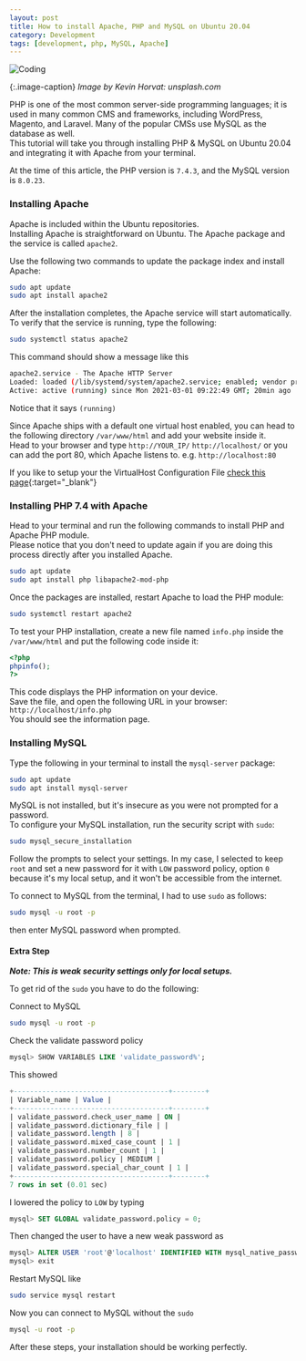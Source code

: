 ```yaml
---
layout: post
title: How to install Apache, PHP and MySQL on Ubuntu 20.04
category: Development
tags: [development, php, MySQL, Apache]
---
```


![Coding]({{site.images_url}}code-terminal.jpg)  

{:.image-caption}
*Image by Kevin Horvat: unsplash.com* 

PHP is one of the most common server-side programming languages; it is used in many common CMS and frameworks, including WordPress, Magento, and Laravel. Many of the popular CMSs use MySQL as the database as well.  
This tutorial will take you through installing PHP & MySQL on Ubuntu 20.04 and integrating it with Apache from your terminal.  
  
At the time of this article, the PHP version is `7.4.3`, and the MySQL version is `8.0.23`.  
  
### Installing Apache  
Apache is included within the Ubuntu repositories.  
Installing Apache is straightforward on Ubuntu. The Apache package and the service is called `apache2`.  
  
Use the following two commands to update the package index and install Apache:  
```bash  
sudo apt update  
sudo apt install apache2  
```  
After the installation completes, the Apache service will start automatically.  
To verify that the service is running, type the following:  
```bash  
sudo systemctl status apache2  
```  
This command should show a message like this  
```bash  
apache2.service - The Apache HTTP Server  
Loaded: loaded (/lib/systemd/system/apache2.service; enabled; vendor preset: enabled)  
Active: active (running) since Mon 2021-03-01 09:22:49 GMT; 20min ago  
```  
Notice that it says `(running)`  
  
Since Apache ships with a default one virtual host enabled, you can head to the following directory `/var/www/html` and add your website inside it.  
Head to your browser and type `http://YOUR_IP/` `http://localhost/` or you can add the port 80, which Apache listens to. e.g. `http://localhost:80`  
  
If you like to setup your the VirtualHost Configuration File [check this page](https://ubuntu.com/tutorials/install-and-configure-apache#4-setting-up-the-virtualhost-configuration-file){:target="_blank"}  
  
### Installing PHP 7.4 with Apache  
Head to your terminal and run the following commands to install PHP and Apache PHP module.  
Please notice that you don't need to update again if you are doing this process directly after you installed Apache.  
```bash  
sudo apt update  
sudo apt install php libapache2-mod-php  
```  
Once the packages are installed, restart Apache to load the PHP module:  
```bash  
sudo systemctl restart apache2  
```  
To test your PHP installation, create a new file named `info.php` inside the `/var/www/html` and put the following code inside it:  
```php  
<?php  
phpinfo();  
?>  
```  
This code displays the PHP information on your device.  
Save the file, and open the following URL in your browser: `http://localhost/info.php`  
You should see the information page.  
  
### Installing MySQL  
Type the following in your terminal to install the `mysql-server` package:  
```bash  
sudo apt update  
sudo apt install mysql-server  
```  
MySQL is not installed, but it's insecure as you were not prompted for a password.  
To configure your MySQL installation, run the security script with `sudo`:  
```bash  
sudo mysql_secure_installation  
```  
Follow the prompts to select your settings. In my case, I selected to keep `root` and set a new password for it with `LOW` password policy, option `0` because it's my local setup, and it won't be accessible from the internet.  
  
To connect to MySQL from the terminal, I had to use `sudo` as follows:  
```bash  
sudo mysql -u root -p  
```  
then enter MySQL password when prompted.  
  
#### Extra Step  

***Note: This is weak security settings only for local setups.***  

To get rid of the `sudo` you have to do the following:  
  
Connect to MySQL  
```bash  
sudo mysql -u root -p  
```  
Check the validate password policy  
```sql  
mysql> SHOW VARIABLES LIKE 'validate_password%';  
```  
This showed  
```sql  
+--------------------------------------+--------+  
| Variable_name | Value |  
+--------------------------------------+--------+  
| validate_password.check_user_name | ON |  
| validate_password.dictionary_file | |  
| validate_password.length | 8 |  
| validate_password.mixed_case_count | 1 |  
| validate_password.number_count | 1 |  
| validate_password.policy | MEDIUM |  
| validate_password.special_char_count | 1 |  
+--------------------------------------+--------+  
7 rows in set (0.01 sec)  
```  
  
I lowered the policy to `LOW` by typing  
```sql  
mysql> SET GLOBAL validate_password.policy = 0;  
```  
Then changed the user to have a new weak password as  
```sql  
mysql> ALTER USER 'root'@'localhost' IDENTIFIED WITH mysql_native_password BY 'NEW_PASSWORD_HERE';  
mysql> exit  
```  
Restart MySQL like  
```bash  
sudo service mysql restart  
```  
Now you can connect to MySQL without the `sudo`  
```bash  
mysql -u root -p  
```

After these steps, your installation should be working perfectly.
